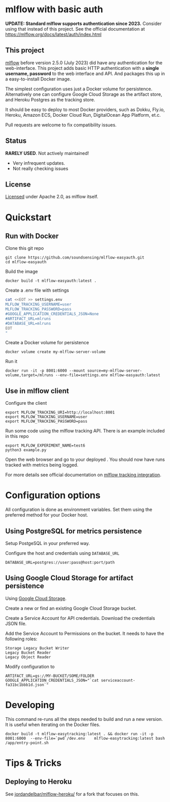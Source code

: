 
# mlflow with basic auth

**UPDATE: Standard mlflow supports authentication since 2023.**
Consider using that instead of this project.
See the official documentation at https://mlflow.org/docs/latest/auth/index.html

## This project

[mlflow](https://mlflow.org/) before version 2.5.0 (July 2023) did have any authentication for the web-interface.
This project adds basic HTTP authentication with a **single username, password** to the web interface and API.
And packages this up in a easy-to-install Docker image.

The simplest configuration uses just a Docker volume for persistence.
Alternatively one can configure Google Cloud Storage as the artifact store,
and Heroku Postgres as the tracking store.

It should be easy to deploy to most Docker providers,
such as Dokku, Fly.io, Heroku, Amazon ECS, Docker Cloud Run, DigitalOcean App Platform, et.c.

Pull requests are welcome to fix compatibility issues.

## Status

**RARELY USED**. Not actively maintained!

- Very infrequent updates.
- Not really checking issues

## License
[Licensed](./LICENSE.txt) under Apache 2.0, as mlflow itself.


# Quickstart

## Run with Docker

Clone this git repo

```
git clone https://github.com/soundsensing/mlflow-easyauth.git
cd mlflow-easyauth
```

Build the image

```
docker build -t mlflow-easyauth:latest .

```

Create a .env file with settings

```bash
cat <<EOT >> settings.env
MLFLOW_TRACKING_USERNAME=user
MLFLOW_TRACKING_PASSWORD=pass
#GOOGLE_APPLICATION_CREDENTIALS_JSON=None
#ARTIFACT_URL=mlruns
#DATABASE_URL=mlruns
EOT
"
```

Create a Docker volume for persistence

```
docker volume create my-mlflow-server-volume
```

Run it

```
docker run -it -p 8001:6000 --mount source=my-mlflow-server-volume,target=/mlruns --env-file=settings.env mlflow-easyauth:latest
```

## Use in mlflow client

Configure the client

    export MLFLOW_TRACKING_URI=http://localhost:8001
    export MLFLOW_TRACKING_USERNAME=user
    export MLFLOW_TRACKING_PASSWORD=pass

Run some code using the mlflow tracking API. There is an example included in this repo

    export MLFLOW_EXPERIMENT_NAME=test6
    python3 example.py

Open the web browser and go to your deployed .
You should now have runs tracked with metrics being logged.

For more details see official documentation on
[mlflow tracking integration](https://www.mlflow.org/docs/latest/quickstart.html#using-the-tracking-api).

# Configuration options

All configuration is done as environment variables.
Set them using the preferred method for your Docker host.

## Using PostgreSQL for metrics persistence

Setup PostgeSQL in your preferred way.

Configure the host and credentials using `DATABASE_URL`
```
DATABASE_URL=postgres://user:pass@host:port/path
```

## Using Google Cloud Storage for artifact persistence

Using [Google Cloud Storage](https://cloud.google.com/storage/).

Create a new or find an existing Google Cloud Storage bucket.

Create a Service Account for API credentials. Download the credentials JSON file.

Add the Service Account to Permissions on the bucket.
It needs to have the following roles:
```
Storage Legacy Bucket Writer
Legacy Bucket Reader
Legacy Object Reader
```

Modify configuration to

```
ARTIFACT_URL=gs://MY-BUCKET/SOME/FOLDER
GOOGLE_APPLICATION_CREDENTIALS_JSON="`cat serviceaccount-fa31bc1bbb1d.json`"
```

# Developing

This command re-runs all the steps needed to build and run a new version.
It is useful when iterating on the Docker files.

```
docker build -t mlflow-easytracking:latest . && docker run -it -p 8001:6000  --env-file=`pwd`/dev.env    mlflow-easytracking:latest bash /app/entry-point.sh
```

# Tips & Tricks

## Deploying to Heroku

See [jordandelbar/mlflow-heroku/](https://github.com/jordandelbar/mlflow-heroku/) for a fork that focuses on this.

